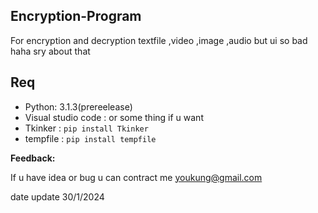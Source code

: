 ## Encryption-Program

For encryption and decryption textfile ,video ,image ,audio
but ui so bad haha sry about that

## Req

  
- Python: 3.1.3(prereelease)
- Visual studio code : or some thing if u want
- Tkinker : `pip install Tkinker`
- tempfile : `pip install tempfile`





**Feedback:**

If u have idea or bug u can contract me youkung@gmail.com

date update
30/1/2024 




  



  

